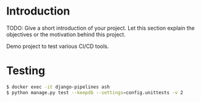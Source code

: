 # Introduction
TODO: Give a short introduction of your project. Let this section explain the objectives or the motivation behind this project.

Demo project to test various CI/CD tools.


# Testing

```bash
$ docker exec -it django-pipelines ash
$ python manage.py test --keepdb --settings=config.unittests -v 2
```
